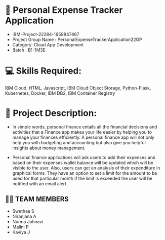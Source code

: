 # 💸 Personal Expense Tracker Application
- IBM-Project-22284-1659847467
- Project Group Name : PersonalExpenseTrackerApplication22GP
- Category: Cloud App Development
- Batch : B1-1M3E

# 💻 Skills Required:
IBM Cloud, HTML, Javascript, IBM Cloud Object Storage, Python-Flask, Kubernetes, Docker, IBM DB2, IBM Container Registry

# 📖 Project Description:
- In simple words, personal finance entails all the financial decisions and activities that a Finance app makes your life easier by helping you to manage your finances efficiently. A personal finance app will not only help you with budgeting and accounting but also give you helpful insights about money management.

- Personal finance applications will ask users to add their expenses and based on their expenses wallet balance will be updated which will be visible to the user.  Also, users can get an analysis of their expenditure in graphical forms. They have an option to set a limit for the amount to be used for that particular month if the limit is exceeded the user will be notified with an email alert.

## 🤹‍♀️ TEAM MEMBERS

- Swethaa S
- Niranjana A
- Nunna Jahnavi 
- Malini P
- Kaviya J
